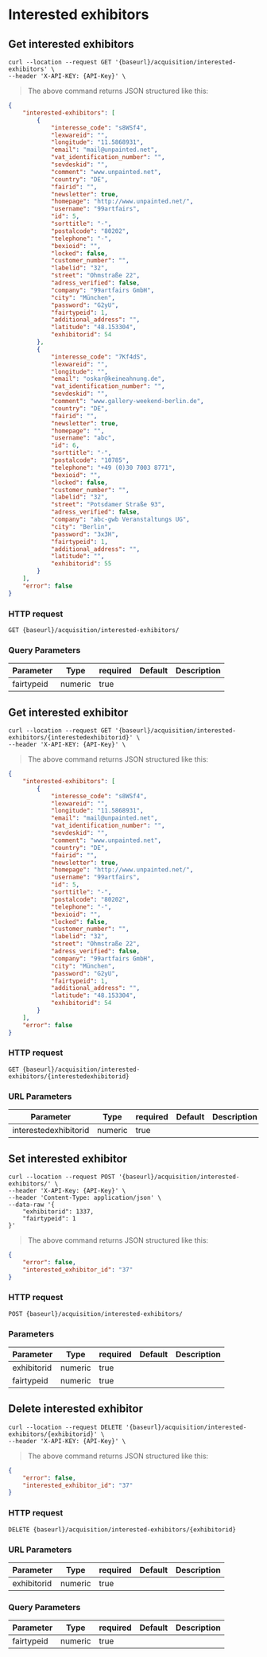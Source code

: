# Interested exhibitors

## Get interested exhibitors

```shell
curl --location --request GET '{baseurl}/acquisition/interested-exhibitors' \
--header 'X-API-KEY: {API-Key}' \
```

> The above command returns JSON structured like this:

```json
{
    "interested-exhibitors": [
        {
            "interesse_code": "s8WSf4",
            "lexwareid": "",
            "longitude": "11.5868931",
            "email": "mail@unpainted.net",
            "vat_identification_number": "",
            "sevdeskid": "",
            "comment": "www.unpainted.net",
            "country": "DE",
            "fairid": "",
            "newsletter": true,
            "homepage": "http://www.unpainted.net/",
            "username": "99artfairs",
            "id": 5,
            "sorttitle": "-",
            "postalcode": "80202",
            "telephone": "-",
            "bexioid": "",
            "locked": false,
            "customer_number": "",
            "labelid": "32",
            "street": "Ohmstraße 22",
            "adress_verified": false,
            "company": "99artfairs GmbH",
            "city": "München",
            "password": "G2yU",
            "fairtypeid": 1,
            "additional_address": "",
            "latitude": "48.153304",
            "exhibitorid": 54
        },
        {
            "interesse_code": "7Kf4dS",
            "lexwareid": "",
            "longitude": "",
            "email": "oskar@keineahnung.de",
            "vat_identification_number": "",
            "sevdeskid": "",
            "comment": "www.gallery-weekend-berlin.de",
            "country": "DE",
            "fairid": "",
            "newsletter": true,
            "homepage": "",
            "username": "abc",
            "id": 6,
            "sorttitle": "-",
            "postalcode": "10785",
            "telephone": "+49 (0)30 7003 8771",
            "bexioid": "",
            "locked": false,
            "customer_number": "",
            "labelid": "32",
            "street": "Potsdamer Straße 93",
            "adress_verified": false,
            "company": "abc-gwb Veranstaltungs UG",
            "city": "Berlin",
            "password": "3x3H",
            "fairtypeid": 1,
            "additional_address": "",
            "latitude": "",
            "exhibitorid": 55
        }
    ],
    "error": false
}
```

### HTTP request

`GET {baseurl}/acquisition/interested-exhibitors/`

### Query Parameters

Parameter | Type | required | Default | Description
--------- | ---- | -------- | ------- | -----------
fairtypeid | numeric | true |


## Get interested exhibitor
```shell
curl --location --request GET '{baseurl}/acquisition/interested-exhibitors/{interestedexhibitorid}' \
--header 'X-API-KEY: {API-Key}' \
```

> The above command returns JSON structured like this:

```json
{
    "interested-exhibitors": [
        {
            "interesse_code": "s8WSf4",
            "lexwareid": "",
            "longitude": "11.5868931",
            "email": "mail@unpainted.net",
            "vat_identification_number": "",
            "sevdeskid": "",
            "comment": "www.unpainted.net",
            "country": "DE",
            "fairid": "",
            "newsletter": true,
            "homepage": "http://www.unpainted.net/",
            "username": "99artfairs",
            "id": 5,
            "sorttitle": "-",
            "postalcode": "80202",
            "telephone": "-",
            "bexioid": "",
            "locked": false,
            "customer_number": "",
            "labelid": "32",
            "street": "Ohmstraße 22",
            "adress_verified": false,
            "company": "99artfairs GmbH",
            "city": "München",
            "password": "G2yU",
            "fairtypeid": 1,
            "additional_address": "",
            "latitude": "48.153304",
            "exhibitorid": 54
        }
    ],
    "error": false
}
```

### HTTP request

`GET {baseurl}/acquisition/interested-exhibitors/{interestedexhibitorid}`

### URL Parameters

Parameter | Type | required | Default | Description
--------- | ---- | -------- | ------- | -----------
interestedexhibitorid | numeric | true |

## Set interested exhibitor

```shell
curl --location --request POST '{baseurl}/acquisition/interested-exhibitors/' \
--header 'X-API-Key: {API-Key}' \
--header 'Content-Type: application/json' \
--data-raw '{
    "exhibitorid": 1337,
    "fairtypeid": 1
}'
```

> The above command returns JSON structured like this:

```json
{
    "error": false,
    "interested_exhibitor_id": "37"
}
```

### HTTP request

`POST {baseurl}/acquisition/interested-exhibitors/`

### Parameters

Parameter | Type | required | Default | Description
--------- | ---- | -------- | ------- | -----------
exhibitorid | numeric | true |
fairtypeid | numeric | true |

## Delete interested exhibitor

```shell
curl --location --request DELETE '{baseurl}/acquisition/interested-exhibitors/{exhibitorid}' \
--header 'X-API-KEY: {API-Key}' \
```

> The above command returns JSON structured like this:

```json
{
    "error": false,
    "interested_exhibitor_id": "37"
}
```

### HTTP request

`DELETE {baseurl}/acquisition/interested-exhibitors/{exhibitorid}`

### URL Parameters

Parameter | Type | required | Default | Description
--------- | ---- | -------- | ------- | -----------
exhibitorid | numeric | true |

### Query Parameters

Parameter | Type | required | Default | Description
--------- | ---- | -------- | ------- | -----------
fairtypeid | numeric | true |
